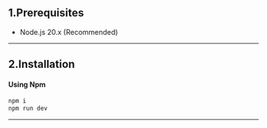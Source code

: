 ## 1.Prerequisites

- Node.js 20.x (Recommended)

---

## 2.Installation

#### Using Npm

```sh
npm i
npm run dev
```

---
